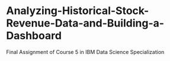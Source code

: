 # Analyzing-Historical-Stock-Revenue-Data-and-Building-a-Dashboard
Final Assignment of Course 5 in IBM Data Science Specialization 
